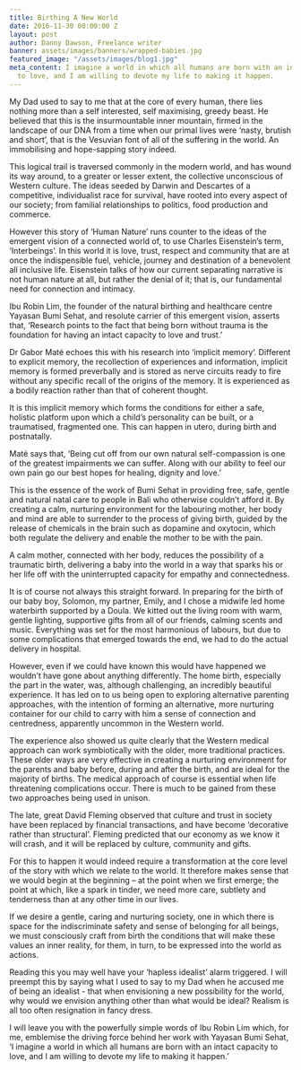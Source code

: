 ```yaml
---
title: Birthing A New World
date: 2016-11-30 00:00:00 Z
layout: post
author: Danny Dawson, Freelance writer
banner: assets/images/banners/wrapped-babies.jpg
featured_image: "/assets/images/blog1.jpg"
meta_content: I imagine a world in which all humans are born with an intact capacity
  to love, and I am willing to devote my life to making it happen.
---
```


My Dad used to say to me that at the core of every human, there lies nothing more than a self interested, self maximising, greedy beast. He believed that this is the insurmountable inner mountain, firmed in the landscape of our DNA from a time when our primal lives were ‘nasty, brutish and short’, that is the Vesuvian font of all of the suffering in the world. An immobilising and hope-sapping story indeed.

This logical trail is traversed commonly in the modern world, and has wound its way around, to a greater or lesser extent, the collective unconscious of Western culture. The ideas seeded by Darwin and Descartes of a competitive, individualist race for survival, have rooted into every aspect of our society; from familial relationships to politics, food production and commerce.

However this story of ‘Human Nature’ runs counter to the ideas of the emergent vision of a connected world of, to use Charles Eisenstein’s term, ‘Interbeings’. In this world it is love, trust, respect and community that are at once the indispensible fuel, vehicle, journey and destination of a benevolent all inclusive life. Eisenstein talks of how our current separating narrative is not human nature at all, but rather the denial of it; that is, our fundamental need for connection and intimacy.

Ibu Robin Lim, the founder of the natural birthing and healthcare centre Yayasan Bumi Sehat, and resolute carrier of this emergent vision, asserts that, ‘Research points to the fact that being born without trauma is the foundation for having an intact capacity to love and trust.’

Dr Gabor Maté echoes this with his research into ‘implicit memory’. Different to explicit memory, the recollection of experiences and information, implicit memory is formed preverbally and is stored as nerve circuits ready to fire without any specific recall of the origins of the memory. It is experienced as a bodily reaction rather than that of coherent thought.

It is this implicit memory which forms the conditions for either a safe, holistic platform upon which a child’s personality can be built, or a traumatised, fragmented one. This can happen in utero, during birth and postnatally.

Maté says that, ‘Being cut off from our own natural self-compassion is one of the greatest impairments we can suffer. Along with our ability to feel our own pain go our best hopes for healing, dignity and love.’

This is the essence of the work of Bumi Sehat in providing free, safe, gentle and natural natal care to people in Bali who otherwise couldn’t afford it. By creating a calm, nurturing environment for the labouring mother, her body and mind are able to surrender to the process of giving birth, guided by the release of chemicals in the brain such as dopamine and oxytocin, which both regulate the delivery and enable the mother to be with the pain.

A calm mother, connected with her body, reduces the possibility of a traumatic birth, delivering a baby into the world in a way that sparks his or her life off with the uninterrupted capacity for empathy and connectedness.

It is of course not always this straight forward. In preparing for the birth of our baby boy, Solomon, my partner, Emily, and I chose a midwife led home waterbirth supported by a Doula. We kitted out the living room with warm, gentle lighting, supportive gifts from all of our friends, calming scents and music. Everything was set for the most harmonious of labours, but due to some complications that emerged towards the end, we had to do the actual delivery in hospital.

However, even if we could have known this would have happened we wouldn’t have gone about anything differently. The home birth, especially the part in the water, was, although challenging, an incredibly beautiful experience. It has led on to us being open to exploring alternative parenting approaches, with the intention of forming an alternative, more nurturing container for our child to carry with him a sense of connection and centredness, apparently uncommon in the Western world.

The experience also showed us quite clearly that the Western medical approach can work symbiotically with the older, more traditional practices. These older ways are very effective in creating a nurturing environment for the parents and baby before, during and after the birth, and are ideal for the majority of births. The medical approach of course is essential when life threatening complications occur. There is much to be gained from these two approaches being used in unison.

The late, great David Fleming observed that culture and trust in society have been replaced by financial transactions, and have become ‘decorative rather than structural’. Fleming predicted that our economy as we know it will crash, and it will be replaced by culture, community and gifts.

For this to happen it would indeed require a transformation at the core level of the story with which we relate to the world. It therefore makes sense that we would begin at the beginning – at the point when we first emerge; the point at which, like a spark in tinder, we need more care, subtlety and tenderness than at any other time in our lives.

If we desire a gentle, caring and nurturing society, one in which there is space for the indiscriminate safety and sense of belonging for all beings, we must consciously craft from birth the conditions that will make these values an inner reality, for them, in turn, to be expressed into the world as actions.

Reading this you may well have your ‘hapless idealist’ alarm triggered.  I will preempt this by saying what I used to say to my Dad when he accused me of being an idealist - that when envisioning a new possibility for the world, why would we envision anything other than what would be ideal? Realism is all too often resignation in fancy dress.

I will leave you with the powerfully simple words of Ibu Robin Lim which, for me, emblemise the driving force behind her work with Yayasan Bumi Sehat, ‘I imagine a world in which all humans are born with an intact capacity to love, and I am willing to devote my life to making it happen.’
